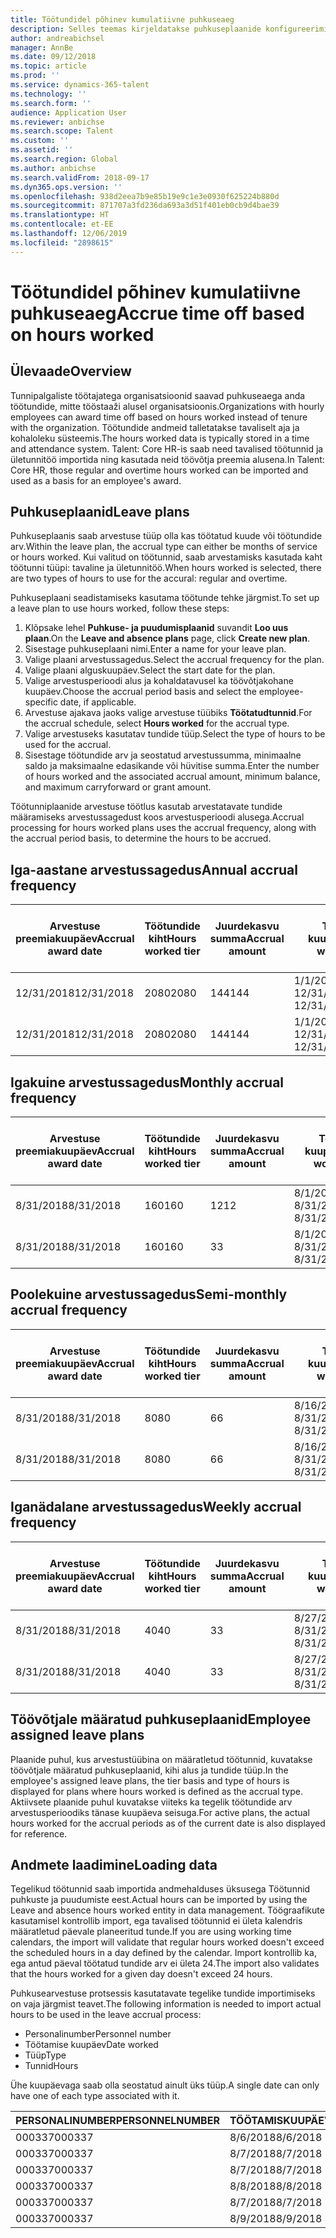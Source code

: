 ```yaml
---
title: Töötundidel põhinev kumulatiivne puhkuseaeg
description: Selles teemas kirjeldatakse puhkuseplaanide konfigureerimist töötundidel põhineva kumulatiivse puhkuseaja arvestamiseks.
author: andreabichsel
manager: AnnBe
ms.date: 09/12/2018
ms.topic: article
ms.prod: ''
ms.service: dynamics-365-talent
ms.technology: ''
ms.search.form: ''
audience: Application User
ms.reviewer: anbichse
ms.search.scope: Talent
ms.custom: ''
ms.assetid: ''
ms.search.region: Global
ms.author: anbichse
ms.search.validFrom: 2018-09-17
ms.dyn365.ops.version: ''
ms.openlocfilehash: 938d2eea7b9e85b19e9c1e3e0930f625224b880d
ms.sourcegitcommit: 871707a3fd236da693a3d51f401eb0cb9d4bae39
ms.translationtype: HT
ms.contentlocale: et-EE
ms.lasthandoff: 12/06/2019
ms.locfileid: "2898615"
---
```

# <a name="accrue-time-off-based-on-hours-worked"></a><span data-ttu-id="8a6f4-103">Töötundidel põhinev kumulatiivne puhkuseaeg</span><span class="sxs-lookup"><span data-stu-id="8a6f4-103">Accrue time off based on hours worked</span></span>

## <a name="overview"></a><span data-ttu-id="8a6f4-104">Ülevaade</span><span class="sxs-lookup"><span data-stu-id="8a6f4-104">Overview</span></span>

<span data-ttu-id="8a6f4-105">Tunnipalgaliste töötajatega organisatsioonid saavad puhkuseaega anda töötundide, mitte tööstaaži alusel organisatsioonis.</span><span class="sxs-lookup"><span data-stu-id="8a6f4-105">Organizations with hourly employees can award time off based on hours worked instead of tenure with the organization.</span></span> <span data-ttu-id="8a6f4-106">Töötundide andmeid talletatakse tavaliselt aja ja kohaloleku süsteemis.</span><span class="sxs-lookup"><span data-stu-id="8a6f4-106">The hours worked data is typically stored in a time and attendance system.</span></span> <span data-ttu-id="8a6f4-107">Talent: Core HR-is saab need tavalised töötunnid ja ületunnitöö importida ning kasutada neid töövõtja preemia alusena.</span><span class="sxs-lookup"><span data-stu-id="8a6f4-107">In Talent: Core HR, those regular and overtime hours worked can be imported and used as a basis for an employee's award.</span></span>

## <a name="leave-plans"></a><span data-ttu-id="8a6f4-108">Puhkuseplaanid</span><span class="sxs-lookup"><span data-stu-id="8a6f4-108">Leave plans</span></span>

<span data-ttu-id="8a6f4-109">Puhkuseplaanis saab arvestuse tüüp olla kas töötatud kuude või töötundide arv.</span><span class="sxs-lookup"><span data-stu-id="8a6f4-109">Within the leave plan, the accrual type can either be months of service or hours worked.</span></span> <span data-ttu-id="8a6f4-110">Kui valitud on töötunnid, saab arvestamisks kasutada kaht töötunni tüüpi: tavaline ja ületunnitöö.</span><span class="sxs-lookup"><span data-stu-id="8a6f4-110">When hours worked is selected, there are two types of hours to use for the accural: regular and overtime.</span></span>

<span data-ttu-id="8a6f4-111">Puhkuseplaani seadistamiseks kasutama töötunde tehke järgmist.</span><span class="sxs-lookup"><span data-stu-id="8a6f4-111">To set up a leave plan to use hours worked, follow these steps:</span></span>

1. <span data-ttu-id="8a6f4-112">Klõpsake lehel **Puhkuse- ja puudumisplaanid** suvandit **Loo uus plaan**.</span><span class="sxs-lookup"><span data-stu-id="8a6f4-112">On the **Leave and absence plans** page, click **Create new plan**.</span></span>
2. <span data-ttu-id="8a6f4-113">Sisestage puhkuseplaani nimi.</span><span class="sxs-lookup"><span data-stu-id="8a6f4-113">Enter a name for your leave plan.</span></span>
3. <span data-ttu-id="8a6f4-114">Valige plaani arvestussagedus.</span><span class="sxs-lookup"><span data-stu-id="8a6f4-114">Select the accrual frequency for the plan.</span></span>
5. <span data-ttu-id="8a6f4-115">Valige plaani alguskuupäev.</span><span class="sxs-lookup"><span data-stu-id="8a6f4-115">Select the start date for the plan.</span></span>
6. <span data-ttu-id="8a6f4-116">Valige arvestusperioodi alus ja kohaldatavusel ka töövõtjakohane kuupäev.</span><span class="sxs-lookup"><span data-stu-id="8a6f4-116">Choose the accrual period basis and select the employee-specific date, if applicable.</span></span>
7. <span data-ttu-id="8a6f4-117">Arvestuse ajakava jaoks valige arvestuse tüübiks **Töötatudtunnid**.</span><span class="sxs-lookup"><span data-stu-id="8a6f4-117">For the accrual schedule, select **Hours worked** for the accrual type.</span></span>
8. <span data-ttu-id="8a6f4-118">Valige arvestuseks kasutatav tundide tüüp.</span><span class="sxs-lookup"><span data-stu-id="8a6f4-118">Select the type of hours to be used for the accrual.</span></span>
9. <span data-ttu-id="8a6f4-119">Sisestage töötundide arv ja seostatud arvestussumma, minimaalne saldo ja maksimaalne edasikande või hüvitise summa.</span><span class="sxs-lookup"><span data-stu-id="8a6f4-119">Enter the number of hours worked and the associated accrual amount, minimum balance, and maximum carryforward or grant amount.</span></span>

<span data-ttu-id="8a6f4-120">Töötunniplaanide arvestuse töötlus kasutab arvestatavate tundide määramiseks arvestussagedust koos arvestusperioodi alusega.</span><span class="sxs-lookup"><span data-stu-id="8a6f4-120">Accrual processing for hours worked plans uses the accrual frequency, along with the accrual period basis, to determine the hours to be accrued.</span></span>

## <a name="annual-accrual-frequency"></a><span data-ttu-id="8a6f4-121">Iga-aastane arvestussagedus</span><span class="sxs-lookup"><span data-stu-id="8a6f4-121">Annual accrual frequency</span></span>

| <span data-ttu-id="8a6f4-122">Arvestuse preemiakuupäev</span><span class="sxs-lookup"><span data-stu-id="8a6f4-122">Accrual award date</span></span>    | <span data-ttu-id="8a6f4-123">Töötundide kiht</span><span class="sxs-lookup"><span data-stu-id="8a6f4-123">Hours worked tier</span></span>    | <span data-ttu-id="8a6f4-124">Juurdekasvu summa</span><span class="sxs-lookup"><span data-stu-id="8a6f4-124">Accrual amount</span></span>        | <span data-ttu-id="8a6f4-125">Töötundide kuupäevad</span><span class="sxs-lookup"><span data-stu-id="8a6f4-125">Hours worked dates</span></span>   | <span data-ttu-id="8a6f4-126">Tegelik töötundide arv</span><span class="sxs-lookup"><span data-stu-id="8a6f4-126">Hours worked actuals</span></span>| <span data-ttu-id="8a6f4-127">Preemia</span><span class="sxs-lookup"><span data-stu-id="8a6f4-127">Award</span></span>               |
| --------------------- | -------------------- | --------------------- | -------------------- |-------------------- |-------------------- |
| <span data-ttu-id="8a6f4-128">12/31/2018</span><span class="sxs-lookup"><span data-stu-id="8a6f4-128">12/31/2018</span></span>            | <span data-ttu-id="8a6f4-129">2080</span><span class="sxs-lookup"><span data-stu-id="8a6f4-129">2080</span></span>                 | <span data-ttu-id="8a6f4-130">144</span><span class="sxs-lookup"><span data-stu-id="8a6f4-130">144</span></span>                   | <span data-ttu-id="8a6f4-131">1/1/2018–12/31/2018</span><span class="sxs-lookup"><span data-stu-id="8a6f4-131">1/1/2018-12/31/2018</span></span>  | <span data-ttu-id="8a6f4-132">2085</span><span class="sxs-lookup"><span data-stu-id="8a6f4-132">2085</span></span>                | <span data-ttu-id="8a6f4-133">144</span><span class="sxs-lookup"><span data-stu-id="8a6f4-133">144</span></span>                 |        
| <span data-ttu-id="8a6f4-134">12/31/2018</span><span class="sxs-lookup"><span data-stu-id="8a6f4-134">12/31/2018</span></span>            | <span data-ttu-id="8a6f4-135">2080</span><span class="sxs-lookup"><span data-stu-id="8a6f4-135">2080</span></span>                 | <span data-ttu-id="8a6f4-136">144</span><span class="sxs-lookup"><span data-stu-id="8a6f4-136">144</span></span>                   | <span data-ttu-id="8a6f4-137">1/1/2018–12/31/2018</span><span class="sxs-lookup"><span data-stu-id="8a6f4-137">1/1/2018-12/31/2018</span></span>  | <span data-ttu-id="8a6f4-138">2000</span><span class="sxs-lookup"><span data-stu-id="8a6f4-138">2000</span></span>                | <span data-ttu-id="8a6f4-139">0</span><span class="sxs-lookup"><span data-stu-id="8a6f4-139">0</span></span>                 |


## <a name="monthly-accrual-frequency"></a><span data-ttu-id="8a6f4-140">Igakuine arvestussagedus</span><span class="sxs-lookup"><span data-stu-id="8a6f4-140">Monthly accrual frequency</span></span>

| <span data-ttu-id="8a6f4-141">Arvestuse preemiakuupäev</span><span class="sxs-lookup"><span data-stu-id="8a6f4-141">Accrual award date</span></span>    | <span data-ttu-id="8a6f4-142">Töötundide kiht</span><span class="sxs-lookup"><span data-stu-id="8a6f4-142">Hours worked tier</span></span>    | <span data-ttu-id="8a6f4-143">Juurdekasvu summa</span><span class="sxs-lookup"><span data-stu-id="8a6f4-143">Accrual amount</span></span>        | <span data-ttu-id="8a6f4-144">Töötundide kuupäevad</span><span class="sxs-lookup"><span data-stu-id="8a6f4-144">Hours worked dates</span></span>   | <span data-ttu-id="8a6f4-145">Tegelik töötundide arv</span><span class="sxs-lookup"><span data-stu-id="8a6f4-145">Hours worked actuals</span></span>| <span data-ttu-id="8a6f4-146">Preemia</span><span class="sxs-lookup"><span data-stu-id="8a6f4-146">Award</span></span>               |
| --------------------- | -------------------- | --------------------- | -------------------- |-------------------- |-------------------- |
| <span data-ttu-id="8a6f4-147">8/31/2018</span><span class="sxs-lookup"><span data-stu-id="8a6f4-147">8/31/2018</span></span>             | <span data-ttu-id="8a6f4-148">160</span><span class="sxs-lookup"><span data-stu-id="8a6f4-148">160</span></span>                  | <span data-ttu-id="8a6f4-149">12</span><span class="sxs-lookup"><span data-stu-id="8a6f4-149">12</span></span>                    | <span data-ttu-id="8a6f4-150">8/1/2018–8/31/2018</span><span class="sxs-lookup"><span data-stu-id="8a6f4-150">8/1/2018-8/31/2018</span></span>   | <span data-ttu-id="8a6f4-151">184</span><span class="sxs-lookup"><span data-stu-id="8a6f4-151">184</span></span>                 | <span data-ttu-id="8a6f4-152">12</span><span class="sxs-lookup"><span data-stu-id="8a6f4-152">12</span></span>                  |        
| <span data-ttu-id="8a6f4-153">8/31/2018</span><span class="sxs-lookup"><span data-stu-id="8a6f4-153">8/31/2018</span></span>             | <span data-ttu-id="8a6f4-154">160</span><span class="sxs-lookup"><span data-stu-id="8a6f4-154">160</span></span>                  | <span data-ttu-id="8a6f4-155">3</span><span class="sxs-lookup"><span data-stu-id="8a6f4-155">3</span></span>                     | <span data-ttu-id="8a6f4-156">8/1/2018–8/31/2018</span><span class="sxs-lookup"><span data-stu-id="8a6f4-156">8/1/2018-8/31/2018</span></span>   | <span data-ttu-id="8a6f4-157">184</span><span class="sxs-lookup"><span data-stu-id="8a6f4-157">184</span></span>                 | <span data-ttu-id="8a6f4-158">3</span><span class="sxs-lookup"><span data-stu-id="8a6f4-158">3</span></span>                   |

## <a name="semi-monthly-accrual-frequency"></a><span data-ttu-id="8a6f4-159">Poolekuine arvestussagedus</span><span class="sxs-lookup"><span data-stu-id="8a6f4-159">Semi-monthly accrual frequency</span></span>

| <span data-ttu-id="8a6f4-160">Arvestuse preemiakuupäev</span><span class="sxs-lookup"><span data-stu-id="8a6f4-160">Accrual award date</span></span>    | <span data-ttu-id="8a6f4-161">Töötundide kiht</span><span class="sxs-lookup"><span data-stu-id="8a6f4-161">Hours worked tier</span></span>    | <span data-ttu-id="8a6f4-162">Juurdekasvu summa</span><span class="sxs-lookup"><span data-stu-id="8a6f4-162">Accrual amount</span></span>        | <span data-ttu-id="8a6f4-163">Töötundide kuupäevad</span><span class="sxs-lookup"><span data-stu-id="8a6f4-163">Hours worked dates</span></span>   | <span data-ttu-id="8a6f4-164">Tegelik töötundide arv</span><span class="sxs-lookup"><span data-stu-id="8a6f4-164">Hours worked actuals</span></span>| <span data-ttu-id="8a6f4-165">Preemia</span><span class="sxs-lookup"><span data-stu-id="8a6f4-165">Award</span></span>               |
| --------------------- | -------------------- | --------------------- | -------------------- |-------------------- |-------------------- |
| <span data-ttu-id="8a6f4-166">8/31/2018</span><span class="sxs-lookup"><span data-stu-id="8a6f4-166">8/31/2018</span></span>             | <span data-ttu-id="8a6f4-167">80</span><span class="sxs-lookup"><span data-stu-id="8a6f4-167">80</span></span>                   | <span data-ttu-id="8a6f4-168">6</span><span class="sxs-lookup"><span data-stu-id="8a6f4-168">6</span></span>                     | <span data-ttu-id="8a6f4-169">8/16/2018–8/31/2018</span><span class="sxs-lookup"><span data-stu-id="8a6f4-169">8/16/2018-8/31/2018</span></span>  | <span data-ttu-id="8a6f4-170">81</span><span class="sxs-lookup"><span data-stu-id="8a6f4-170">81</span></span>                  | <span data-ttu-id="8a6f4-171">6</span><span class="sxs-lookup"><span data-stu-id="8a6f4-171">6</span></span>                  |        
| <span data-ttu-id="8a6f4-172">8/31/2018</span><span class="sxs-lookup"><span data-stu-id="8a6f4-172">8/31/2018</span></span>             | <span data-ttu-id="8a6f4-173">80</span><span class="sxs-lookup"><span data-stu-id="8a6f4-173">80</span></span>                   | <span data-ttu-id="8a6f4-174">6</span><span class="sxs-lookup"><span data-stu-id="8a6f4-174">6</span></span>                     | <span data-ttu-id="8a6f4-175">8/16/2018–8/31/2018</span><span class="sxs-lookup"><span data-stu-id="8a6f4-175">8/16/2018-8/31/2018</span></span>  | <span data-ttu-id="8a6f4-176">75</span><span class="sxs-lookup"><span data-stu-id="8a6f4-176">75</span></span>                  | <span data-ttu-id="8a6f4-177">0</span><span class="sxs-lookup"><span data-stu-id="8a6f4-177">0</span></span>                   |

## <a name="weekly-accrual-frequency"></a><span data-ttu-id="8a6f4-178">Iganädalane arvestussagedus</span><span class="sxs-lookup"><span data-stu-id="8a6f4-178">Weekly accrual frequency</span></span>

| <span data-ttu-id="8a6f4-179">Arvestuse preemiakuupäev</span><span class="sxs-lookup"><span data-stu-id="8a6f4-179">Accrual award date</span></span>    | <span data-ttu-id="8a6f4-180">Töötundide kiht</span><span class="sxs-lookup"><span data-stu-id="8a6f4-180">Hours worked tier</span></span>    | <span data-ttu-id="8a6f4-181">Juurdekasvu summa</span><span class="sxs-lookup"><span data-stu-id="8a6f4-181">Accrual amount</span></span>        | <span data-ttu-id="8a6f4-182">Töötundide kuupäevad</span><span class="sxs-lookup"><span data-stu-id="8a6f4-182">Hours worked dates</span></span>   | <span data-ttu-id="8a6f4-183">Tegelik töötundide arv</span><span class="sxs-lookup"><span data-stu-id="8a6f4-183">Hours worked actuals</span></span>| <span data-ttu-id="8a6f4-184">Preemia</span><span class="sxs-lookup"><span data-stu-id="8a6f4-184">Award</span></span>               |
| --------------------- | -------------------- | --------------------- | -------------------- |-------------------- |-------------------- |
| <span data-ttu-id="8a6f4-185">8/31/2018</span><span class="sxs-lookup"><span data-stu-id="8a6f4-185">8/31/2018</span></span>             | <span data-ttu-id="8a6f4-186">40</span><span class="sxs-lookup"><span data-stu-id="8a6f4-186">40</span></span>                   | <span data-ttu-id="8a6f4-187">3</span><span class="sxs-lookup"><span data-stu-id="8a6f4-187">3</span></span>                     | <span data-ttu-id="8a6f4-188">8/27/2018–8/31/2018</span><span class="sxs-lookup"><span data-stu-id="8a6f4-188">8/27/2018-8/31/2018</span></span>  | <span data-ttu-id="8a6f4-189">42</span><span class="sxs-lookup"><span data-stu-id="8a6f4-189">42</span></span>                  | <span data-ttu-id="8a6f4-190">3</span><span class="sxs-lookup"><span data-stu-id="8a6f4-190">3</span></span>                  |        
| <span data-ttu-id="8a6f4-191">8/31/2018</span><span class="sxs-lookup"><span data-stu-id="8a6f4-191">8/31/2018</span></span>             | <span data-ttu-id="8a6f4-192">40</span><span class="sxs-lookup"><span data-stu-id="8a6f4-192">40</span></span>                   | <span data-ttu-id="8a6f4-193">3</span><span class="sxs-lookup"><span data-stu-id="8a6f4-193">3</span></span>                     | <span data-ttu-id="8a6f4-194">8/27/2018–8/31/2018</span><span class="sxs-lookup"><span data-stu-id="8a6f4-194">8/27/2018-8/31/2018</span></span>  | <span data-ttu-id="8a6f4-195">35</span><span class="sxs-lookup"><span data-stu-id="8a6f4-195">35</span></span>                  | <span data-ttu-id="8a6f4-196">0</span><span class="sxs-lookup"><span data-stu-id="8a6f4-196">0</span></span>                   |

## <a name="employee-assigned-leave-plans"></a><span data-ttu-id="8a6f4-197">Töövõtjale määratud puhkuseplaanid</span><span class="sxs-lookup"><span data-stu-id="8a6f4-197">Employee assigned leave plans</span></span>

<span data-ttu-id="8a6f4-198">Plaanide puhul, kus arvestustüübina on määratletud töötunnid, kuvatakse töövõtjale määratud puhkuseplaanid, kihi alus ja tundide tüüp.</span><span class="sxs-lookup"><span data-stu-id="8a6f4-198">In the employee's assigned leave plans, the tier basis and type of hours is displayed for plans where hours worked is defined as the accrual type.</span></span> <span data-ttu-id="8a6f4-199">Aktiivsete plaanide puhul kuvatakse viiteks ka tegelik töötundide arv arvestusperioodiks tänase kuupäeva seisuga.</span><span class="sxs-lookup"><span data-stu-id="8a6f4-199">For active plans, the actual hours worked for the accrual periods as of the current date is also displayed for reference.</span></span> 

## <a name="loading-data"></a><span data-ttu-id="8a6f4-200">Andmete laadimine</span><span class="sxs-lookup"><span data-stu-id="8a6f4-200">Loading data</span></span>

<span data-ttu-id="8a6f4-201">Tegelikud töötunnid saab importida andmehalduses üksusega Töötunnid puhkuste ja puudumiste eest.</span><span class="sxs-lookup"><span data-stu-id="8a6f4-201">Actual hours can be imported by using the Leave and absence hours worked entity in data management.</span></span> <span data-ttu-id="8a6f4-202">Töögraafikute kasutamisel kontrollib import, ega tavalised töötunnid ei ületa kalendris määratletud päevale planeeritud tunde.</span><span class="sxs-lookup"><span data-stu-id="8a6f4-202">If you are using working time calendars, the import will validate that regular hours worked doesn't exceed the scheduled hours in a day defined by the calendar.</span></span> <span data-ttu-id="8a6f4-203">Import kontrollib ka, ega antud päeval töötatud tundide arv ei ületa 24.</span><span class="sxs-lookup"><span data-stu-id="8a6f4-203">The import also validates that the hours worked for a given day doesn't exceed 24 hours.</span></span> 

<span data-ttu-id="8a6f4-204">Puhkusearvestuse protsessis kasutatavate tegelike tundide importimiseks on vaja järgmist teavet.</span><span class="sxs-lookup"><span data-stu-id="8a6f4-204">The following information is needed to import actual hours to be used in the leave accrual process:</span></span>

+ <span data-ttu-id="8a6f4-205">Personalinumber</span><span class="sxs-lookup"><span data-stu-id="8a6f4-205">Personnel number</span></span> 
+ <span data-ttu-id="8a6f4-206">Töötamise kuupäev</span><span class="sxs-lookup"><span data-stu-id="8a6f4-206">Date worked</span></span>
+ <span data-ttu-id="8a6f4-207">Tüüp</span><span class="sxs-lookup"><span data-stu-id="8a6f4-207">Type</span></span>
+ <span data-ttu-id="8a6f4-208">Tunnid</span><span class="sxs-lookup"><span data-stu-id="8a6f4-208">Hours</span></span>

<span data-ttu-id="8a6f4-209">Ühe kuupäevaga saab olla seostatud ainult üks tüüp.</span><span class="sxs-lookup"><span data-stu-id="8a6f4-209">A single date can only have one of each type associated with it.</span></span>

| <span data-ttu-id="8a6f4-210">PERSONALINUMBER</span><span class="sxs-lookup"><span data-stu-id="8a6f4-210">PERSONNELNUMBER</span></span>       | <span data-ttu-id="8a6f4-211">TÖÖTAMISKUUPÄEV</span><span class="sxs-lookup"><span data-stu-id="8a6f4-211">DATEWORKED</span></span>           | <span data-ttu-id="8a6f4-212">TÜÜP</span><span class="sxs-lookup"><span data-stu-id="8a6f4-212">TYPE</span></span>                  | <span data-ttu-id="8a6f4-213">TUNNID</span><span class="sxs-lookup"><span data-stu-id="8a6f4-213">HOURS</span></span>                |
| --------------------- | -------------------- | --------------------- | -------------------- |
| <span data-ttu-id="8a6f4-214">000337</span><span class="sxs-lookup"><span data-stu-id="8a6f4-214">000337</span></span>                | <span data-ttu-id="8a6f4-215">8/6/2018</span><span class="sxs-lookup"><span data-stu-id="8a6f4-215">8/6/2018</span></span>             | <span data-ttu-id="8a6f4-216">Tavaline</span><span class="sxs-lookup"><span data-stu-id="8a6f4-216">Regular</span></span>               | <span data-ttu-id="8a6f4-217">8</span><span class="sxs-lookup"><span data-stu-id="8a6f4-217">8</span></span>                    |       
| <span data-ttu-id="8a6f4-218">000337</span><span class="sxs-lookup"><span data-stu-id="8a6f4-218">000337</span></span>                | <span data-ttu-id="8a6f4-219">8/7/2018</span><span class="sxs-lookup"><span data-stu-id="8a6f4-219">8/7/2018</span></span>             | <span data-ttu-id="8a6f4-220">Tavaline</span><span class="sxs-lookup"><span data-stu-id="8a6f4-220">Regular</span></span>               | <span data-ttu-id="8a6f4-221">8</span><span class="sxs-lookup"><span data-stu-id="8a6f4-221">8</span></span>                    |
| <span data-ttu-id="8a6f4-222">000337</span><span class="sxs-lookup"><span data-stu-id="8a6f4-222">000337</span></span>                | <span data-ttu-id="8a6f4-223">8/7/2018</span><span class="sxs-lookup"><span data-stu-id="8a6f4-223">8/7/2018</span></span>             | <span data-ttu-id="8a6f4-224">Ületunnitöö</span><span class="sxs-lookup"><span data-stu-id="8a6f4-224">Overtime</span></span>              | <span data-ttu-id="8a6f4-225">3</span><span class="sxs-lookup"><span data-stu-id="8a6f4-225">3</span></span>                    |
| <span data-ttu-id="8a6f4-226">000337</span><span class="sxs-lookup"><span data-stu-id="8a6f4-226">000337</span></span>                | <span data-ttu-id="8a6f4-227">8/8/2018</span><span class="sxs-lookup"><span data-stu-id="8a6f4-227">8/8/2018</span></span>             | <span data-ttu-id="8a6f4-228">Tavaline</span><span class="sxs-lookup"><span data-stu-id="8a6f4-228">Regular</span></span>               | <span data-ttu-id="8a6f4-229">8</span><span class="sxs-lookup"><span data-stu-id="8a6f4-229">8</span></span>                    |
| <span data-ttu-id="8a6f4-230">000337</span><span class="sxs-lookup"><span data-stu-id="8a6f4-230">000337</span></span>                | <span data-ttu-id="8a6f4-231">8/7/2018</span><span class="sxs-lookup"><span data-stu-id="8a6f4-231">8/7/2018</span></span>             | <span data-ttu-id="8a6f4-232">Tavaline</span><span class="sxs-lookup"><span data-stu-id="8a6f4-232">Regular</span></span>               | <span data-ttu-id="8a6f4-233">8</span><span class="sxs-lookup"><span data-stu-id="8a6f4-233">8</span></span>                    |
| <span data-ttu-id="8a6f4-234">000337</span><span class="sxs-lookup"><span data-stu-id="8a6f4-234">000337</span></span>                | <span data-ttu-id="8a6f4-235">8/9/2018</span><span class="sxs-lookup"><span data-stu-id="8a6f4-235">8/9/2018</span></span>             | <span data-ttu-id="8a6f4-236">Tavaline</span><span class="sxs-lookup"><span data-stu-id="8a6f4-236">Regular</span></span>               | <span data-ttu-id="8a6f4-237">8</span><span class="sxs-lookup"><span data-stu-id="8a6f4-237">8</span></span>                    |
